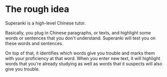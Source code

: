 # The rough idea

Superanki is a high-level Chinese tutor.

Basically, you plug in Chinese paragraphs, or texts, and highlight
some words or sentences that you don't understand. Superanki will test
you on these words and sentences.

On top of that, it identifies which words give you trouble and marks
them with your proficiency at that word. When you enter new text, it
will highlight words that you're already studying as well as words
that it suspects will also give you trouble.
